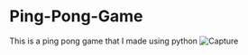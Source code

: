 ﻿# Ping-Pong-Game
 This is a ping pong game that I made using python
 ![Capture](https://user-images.githubusercontent.com/114987949/193791399-469f3105-9b2f-4592-8fb8-063a3e338011.PNG)
